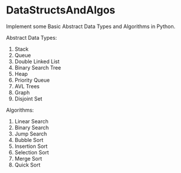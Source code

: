 # DataStructsAndAlgos

Implement some Basic Abstract Data Types and Algorithms in Python.

Abstract Data Types:
1) Stack
2) Queue
3) Double Linked List
4) Binary Search Tree
5) Heap
6) Priority Queue
7) AVL Trees
8) Graph
9) Disjoint Set

Algorithms:
1) Linear Search
2) Binary Search
3) Jump Search
4) Bubble Sort
5) Insertion Sort
6) Selection Sort
8) Merge Sort
7) Quick Sort
